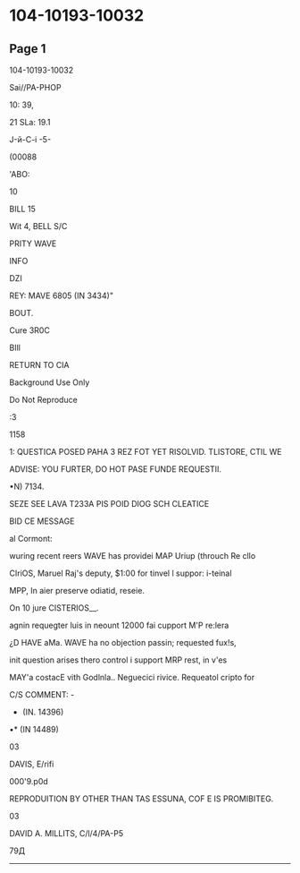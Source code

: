 # 104-10193-10032

## Page 1

104-10193-10032

Sai//PA-PHOP

10: 39,

21 SLa: 19.1

J-й-C-i -5-

(00088

'ABO:

10

BILL 15

Wit 4, BELL S/C

PRITY WAVE

INFO

DZI

REY: MAVE 6805 (IN 3434)"

BOUT.

Cure 3R0C

BIll

RETURN TO CIA

Background Use Only

Do Not Reproduce

:3

1158

1: QUESTICA POSED PAHA 3 REZ FOT YET RISOLVID. TLISTORE, CTIL WE

ADVISE: YOU FURTER, DO HOT PASE FUNDE REQUESTII.

•N) 7134.

SEZE SEE LAVA T233A PIS POID DIOG SCH CLEATICE

BID CE MESSAGE

al Cormont:

wuring recent reers WAVE has providei MAP Uriup (throuch Re cllo

CIriOS, Maruel Raj's deputy, $1:00 for tinvel l suppor: i-teinal

MPP, In aier preserve odiatid, reseie.

On 10 jure CISTERIOS__.

agnin requegter luis in neount 12000 fai cupport M'P re:lera

¿D HAVE aMa. WAVE ha no objection passin; requested fux!s,

init question arises thero control i support MRP rest, in v'es

MAY'a costacE vith Godlnla.. Neguecici rivice. Requeatol cripto for

C/S COMMENT: -

* (IN. 14396)

•* (IN 14489)

03

DAVIS, E/rifi

000'9.p0d

REPRODUITION BY OTHER THAN TAS ESSUNA, COF E IS PROMIBITEG.

03

DAVID A. MILLITS, C/l/4/PA-P5

79Д

---

